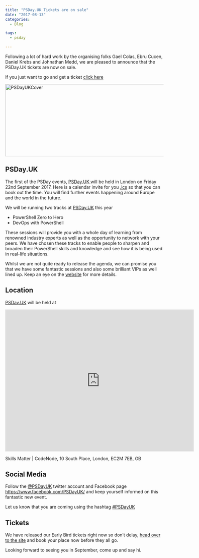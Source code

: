 ```yaml
---
title: "PSDay.UK Tickets are on sale"
date: "2017-08-13" 
categories:
  - Blog

tags:
  - psday

---
```

<P>Following a lot of hard work by the organising folks Gael Colas, Ebru Cucen, Daniel Krebs and Johnathan Medd, we are pleased to announce that the PSDay.UK tickets are now on sale.</P>
<P>If you just want to go and get a ticket <A href="https://ti.to/uk-devops-collective-cic/powershell-day-london-22nd-september-2017" rel=noopener target=_blank>click here</A></P>
<P><A href="https://blog.robsewell.com/assets/uploads/2017/08/psdayukcover.png?resize=630%2C229&amp;ssl=1https://psday.uk/" rel=noopener target=_blank><IMG class="alignnone size-full wp-image-7552" alt=PSDayUKCover src="https://blog.robsewell.com/assets/uploads/2017/08/psdayukcover.png?resize=630%2C229&amp;ssl=1" width=630 height=229 data-recalc-dims="1" loading="lazy" data-large-file="https://blog.robsewell.com/assets/uploads/2017/08/psdayukcover.png?fit=630%2C229&amp;ssl=1" data-medium-file="https://blog.robsewell.com/assets/uploads/2017/08/psdayukcover.png?fit=300%2C109&amp;ssl=1" data-image-description="" data-image-title="PSDayUKCover" data-image-meta='{"aperture":"0","credit":"","camera":"","caption":"","created_timestamp":"0","copyright":"","focal_length":"0","iso":"0","shutter_speed":"0","title":"","orientation":"0"}' data-comments-opened="1" data-orig-size="3180,1154" data-orig-file="https://blog.robsewell.com/assets/uploads/2017/08/psdayukcover.png?fit=3180%2C1154&amp;ssl=1" data-permalink="https://blog.robsewell.com/psday-uk-tickets-are-on-sale/psdayukcover/#main" data-attachment-id="7552"></A></P>
<H2>PSDay.UK</H2>
<P>The first of the PSDay events, <A href="https://psday.uk/" rel=noopener target=_blank>PSDay.UK </A>will be held in London on Friday 22nd September 2017. Here is a calendar invite for you <A href="https://calendar.google.com/calendar/ical/pvrdkbsp8qbkgpt1cg6cethp0o%40group.calendar.google.com/public/basic.ics" rel=noopener target=_blank>.ics</A> so that you can book out the time. You will find further events happening around Europe and the world in the future.</P>
<P>We will be running two tracks at <A href="https://psday.uk/" rel=noopener target=_blank>PSDay.UK</A> this year</P>
<UL>
<LI>PowerShell Zero to Hero 
<LI>DevOps with PowerShell </LI></UL>
<P>These sessions will provide you with a whole day of learning from renowned industry experts as well as the opportunity to network with your peers. We have chosen these tracks to enable people to sharpen and broaden their PowerShell skills and knowledge and see how it is being used in real-life situations.</P>
<P>Whilst we are not quite ready to release the agenda, we can promise you that we have some fantastic sessions and also some brilliant VIPs as well lined up. Keep an eye on the <A href="https://psday.uk/" rel=noopener target=_blank>website</A> for more details.</P>
<H2>Location</H2>
<P><A href="https://psday.uk/" rel=noopener target=_blank>PSDay.UK</A> will be held at</P>
<DIV class=googlemaps><IFRAME height=450 marginHeight=0 src="https://www.google.com/maps/embed?pb=!1m18!1m12!1m3!1d2482.709193767422!2d-0.08830268422961693!3d51.51855097963692!2m3!1f0!2f0!3f0!3m2!1i1024!2i768!4f13.1!3m3!1m2!1s0x48761b574f527be3:0x5cbcad177df0b525!2sSkills%20Matter!5e0!3m2!1sen!2sus!4v1500648355567" frameBorder=0 width=600 marginWidth=0 scrolling=no></IFRAME></DIV>
<P>Skills Matter | CodeNode, 10 South Place, London, EC2M 7EB, GB</P>
<H2>Social Media</H2>
<P>Follow the <A href="https://twitter.com/@PSDayUK">@PSDayUK</A> twitter account and Facebook page <A href="https://www.facebook.com/PSDayUK/" rel=noopener target=_blank>https://www.facebook.com/PSDayUK/</A> and keep yourself informed on this fantastic new event.</P>
<P>Let us know that you are coming using the hashtag <A href="https://twitter.com/hashtag/PSDayUK" rel=noopener target=_blank>#PSDayUK</A></P>
<H2>Tickets</H2>
<P>We have released our Early Bird tickets right now so don’t delay, <A href="https://ti.to/uk-devops-collective-cic/powershell-day-london-22nd-september-2017" rel=noopener target=_blank>head over to the site</A> and book your place now before they all go.</P>
<P>Looking forward to seeing you in September, come up and say hi.</P>

